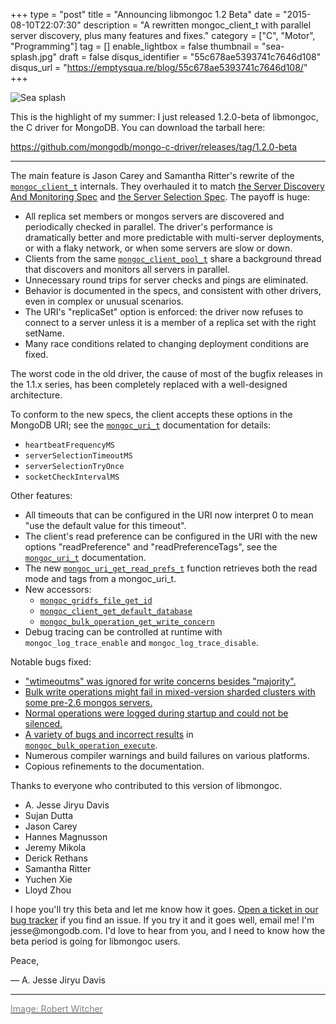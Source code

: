 +++
type = "post"
title = "Announcing libmongoc 1.2 Beta"
date = "2015-08-10T22:07:30"
description = "A rewritten mongoc_client_t with parallel server discovery, plus many features and fixes."
category = ["C", "Motor", "Programming"]
tag = []
enable_lightbox = false
thumbnail = "sea-splash.jpg"
draft = false
disqus_identifier = "55c678ae5393741c7646d108"
disqus_url = "https://emptysqua.re/blog/55c678ae5393741c7646d108/"
+++

<p><img style="display:block; margin-left:auto; margin-right:auto;" src="sea-splash.jpg" alt="Sea splash" title="Sea splash" /></p>
<p>This is the highlight of my summer: I just released 1.2.0-beta of libmongoc, the C driver for MongoDB. You can download the tarball here:</p>
<p><a href="https://github.com/mongodb/mongo-c-driver/releases/tag/1.2.0-beta">https://github.com/mongodb/mongo-c-driver/releases/tag/1.2.0-beta</a></p>
<hr />
<p>The main feature is Jason Carey and Samantha Ritter's rewrite of the <a href="http://mongoc.org/libmongoc/current/mongoc_client_t.html"><code>mongoc_client_t</code></a> internals. They overhauled it to match <a href="/server-discovery-and-monitoring-in-pymongo-perl-and-c/">the Server Discovery And Monitoring Spec</a> and <a href="https://www.mongodb.com/blog/post/server-selection-next-generation-mongodb-drivers">the
Server Selection Spec</a>. The payoff is huge:</p>
<ul>
<li>All replica set members or mongos servers are discovered and periodically
  checked in parallel. The driver's performance is dramatically better and
  more predictable with multi-server deployments, or with a flaky network,
  or when some servers are slow or down.</li>
<li>Clients from the same <a href="http://mongoc.org/libmongoc/current/mongoc_client_pool_t.html"><code>mongoc_client_pool_t</code></a> share a background thread that
  discovers and monitors all servers in parallel.</li>
<li>Unnecessary round trips for server checks and pings are eliminated.</li>
<li>Behavior is documented in the specs, and consistent with other drivers, even
  in complex or unusual scenarios.</li>
<li>The URI's "replicaSet" option is enforced: the driver now refuses to connect
  to a server unless it is a member of a replica set with the right setName.</li>
<li>Many race conditions related to changing deployment conditions are fixed.</li>
</ul>
<p>The worst code in the old driver, the cause of most of the bugfix releases in the 1.1.x series, has been completely replaced with a well-designed architecture.</p>
<p>To conform to the new specs, the client accepts these options in the MongoDB
URI; see the <a href="http://mongoc.org/libmongoc/current/mongoc_uri_t.html"><code>mongoc_uri_t</code></a> documentation for details:</p>
<ul>
<li><code>heartbeatFrequencyMS</code></li>
<li><code>serverSelectionTimeoutMS</code></li>
<li><code>serverSelectionTryOnce</code></li>
<li><code>socketCheckIntervalMS</code></li>
</ul>
<p>Other features:</p>
<ul>
<li>All timeouts that can be configured in the URI now interpret 0 to mean "use
  the default value for this timeout".</li>
<li>The client's read preference can be configured in the URI with the new
  options "readPreference" and "readPreferenceTags", see the <a href="http://mongoc.org/libmongoc/current/mongoc_uri_t.html"><code>mongoc_uri_t</code></a>
  documentation.</li>
<li>The new <a href="http://mongoc.org/libmongoc/current/mongoc_uri_get_read_prefs_t.html"><code>mongoc_uri_get_read_prefs_t</code></a> function retrieves both the read mode
  and tags from a mongoc_uri_t.</li>
<li>New accessors:<ul>
<li><a href="http://mongoc.org/libmongoc/current/mongoc_gridfs_file_get_id.html"><code>mongoc_gridfs_file_get_id</code></a></li>
<li><a href="http://mongoc.org/libmongoc/current/mongoc_client_get_database.html"><code>mongoc_client_get_default_database</code></a></li>
<li><a href="http://mongoc.org/libmongoc/current/mongoc_bulk_operation_get_write_concern.html"><code>mongoc_bulk_operation_get_write_concern</code></a></li>
</ul>
</li>
<li>Debug tracing can be controlled at runtime with <code>mongoc_log_trace_enable</code> and
  <code>mongoc_log_trace_disable</code>.</li>
</ul>
<p>Notable bugs fixed:</p>
<ul>
<li><a href="https://jira.mongodb.org/browse/CDRIVER-775">"wtimeoutms" was ignored for write concerns besides "majority".</a></li>
<li><a href="https://jira.mongodb.org/browse/CDRIVER-586">Bulk write operations might fail in mixed-version sharded clusters with
  some pre-2.6 mongos servers.</a></li>
<li><a href="https://jira.mongodb.org/browse/CDRIVER-731">Normal operations were logged during startup and could not be silenced.</a></li>
<li><a href="https://jira.mongodb.org/issues/?filter=18141&amp;jql=project%20%3D%20CDRIVER%20AND%20fixVersion%20in%20(1.2-beta%2C%201.2.0%2C%201.2-desired)%20and%20resolution%20is%20not%20empty%20and%20component%20%3D%20bulk%20ORDER%20BY%20key%20DESC">A variety of bugs and incorrect results</a> in <a href="http://mongoc.org/libmongoc/current/mongoc_bulk_operation_execute.html"><code>mongoc_bulk_operation_execute</code></a>.</li>
<li>Numerous compiler warnings and build failures on various platforms.</li>
<li>Copious refinements to the documentation.</li>
</ul>
<p>Thanks to everyone who contributed to this version of libmongoc.</p>
<ul>
<li>A. Jesse Jiryu Davis</li>
<li>Sujan Dutta</li>
<li>Jason Carey</li>
<li>Hannes Magnusson</li>
<li>Jeremy Mikola</li>
<li>Derick Rethans</li>
<li>Samantha Ritter</li>
<li>Yuchen Xie</li>
<li>Lloyd Zhou</li>
</ul>
<p>I hope you'll try this beta and let me know how it goes. <a href="https://jira.mongodb.org/browse/CDRIVER">Open a ticket in our bug tracker</a> if you find an issue. If you try it and it goes well, email me! I'm jesse@mongodb.com. I'd love to hear from you, and I need to know how the beta period is going for libmongoc users.</p>
<p>Peace,</p>
<p>&mdash; A. Jesse Jiryu Davis</p>
<hr />
<p><a href="https://www.flickr.com/photos/robertwitcher/14306767483"><span style="color:gray">Image: Robert Witcher</span></a></p>
